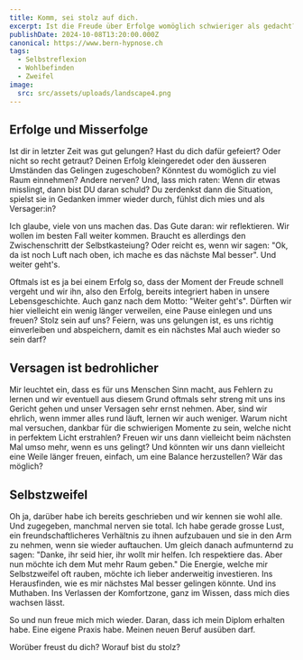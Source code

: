 ```yaml
---
title: Komm, sei stolz auf dich.
excerpt: Ist die Freude über Erfolge womöglich schwieriger als gedacht?
publishDate: 2024-10-08T13:20:00.000Z
canonical: https://www.bern-hypnose.ch
tags:
  - Selbstreflexion
  - Wohlbefinden
  - Zweifel
image:
  src: src/assets/uploads/landscape4.png
---
```

## Erfolge und Misserfolge

Ist dir in letzter Zeit was gut gelungen? Hast du dich dafür gefeiert? Oder nicht so recht getraut? Deinen Erfolg kleingeredet oder den äusseren Umständen das Gelingen zugeschoben? Könntest du womöglich zu viel Raum einnehmen? Andere nerven? Und, lass mich raten: Wenn dir etwas misslingt, dann bist DU daran schuld? Du zerdenkst dann die Situation, spielst sie in Gedanken immer wieder durch, fühlst dich mies und als Versager:in?

Ich glaube, viele von uns machen das. Das Gute daran: wir reflektieren. Wir wollen im besten Fall weiter kommen. Braucht es allerdings den Zwischenschritt der Selbstkasteiung? Oder reicht es, wenn wir sagen: "Ok, da ist noch Luft nach oben, ich mache es das nächste Mal besser". Und weiter geht's.

Oftmals ist es ja bei einem Erfolg so, dass der Moment der Freude schnell vergeht und wir ihn, also den Erfolg, bereits integriert haben in unsere Lebensgeschichte. Auch ganz nach dem Motto: "Weiter geht's". Dürften wir hier vielleicht ein wenig länger verweilen, eine Pause einlegen und uns freuen? Stolz sein auf uns? Feiern, was uns gelungen ist, es uns richtig einverleiben und abspeichern, damit es ein nächstes Mal auch wieder so sein darf?



## Versagen ist bedrohlicher

Mir leuchtet ein, dass es für uns Menschen Sinn macht, aus Fehlern zu lernen und wir eventuell aus diesem Grund oftmals sehr streng mit uns ins Gericht gehen und unser Versagen sehr ernst nehmen. Aber, sind wir ehrlich, wenn immer alles rund läuft, lernen wir auch weniger. Warum nicht mal versuchen, dankbar für die schwierigen Momente zu sein, welche nicht in perfektem Licht erstrahlen? Freuen wir uns dann vielleicht beim nächsten Mal umso mehr, wenn es uns gelingt? Und könnten wir uns dann vielleicht eine Weile länger freuen, einfach, um eine Balance herzustellen? Wär das möglich?



## Selbstzweifel

Oh ja, darüber habe ich bereits geschrieben und wir kennen sie wohl alle. Und zugegeben, manchmal nerven sie total. Ich habe gerade grosse Lust, ein freundschaftlicheres Verhältnis zu ihnen aufzubauen und sie in den Arm zu nehmen, wenn sie wieder auftauchen. Um gleich danach aufmunternd zu sagen: "Danke, ihr seid hier, ihr wollt mir helfen. Ich respektiere das. Aber nun möchte ich dem Mut mehr Raum geben." Die Energie, welche mir Selbstzweifel oft rauben, möchte ich lieber anderweitig investieren. Ins Herausfinden, wie es mir nächstes Mal besser gelingen könnte. Und ins Muthaben. Ins Verlassen der Komfortzone, ganz im Wissen, dass mich dies wachsen lässt.

So und nun freue mich mich wieder. Daran, dass ich mein Diplom erhalten habe. Eine eigene Praxis habe. Meinen neuen Beruf ausüben darf. 

Worüber freust du dich? Worauf bist du stolz?
